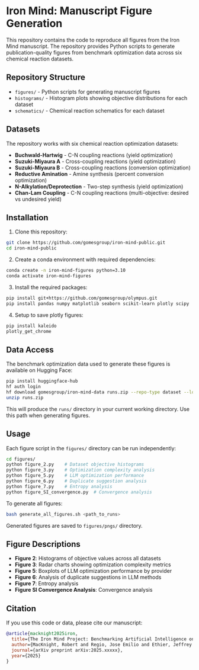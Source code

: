 # Iron Mind: Manuscript Figure Generation

This repository contains the code to reproduce all figures from the Iron Mind manuscript. The repository provides Python scripts to generate publication-quality figures from benchmark optimization data across six chemical reaction datasets.

## Repository Structure

- `figures/` - Python scripts for generating manuscript figures
- `histograms/` - Histogram plots showing objective distributions for each dataset
- `schematics/` - Chemical reaction schematics for each dataset

## Datasets

The repository works with six chemical reaction optimization datasets:
- **Buchwald-Hartwig** - C-N coupling reactions (yield optimization)
- **Suzuki-Miyaura A** - Cross-coupling reactions (yield optimization) 
- **Suzuki-Miyaura B** - Cross-coupling reactions (conversion optimization)
- **Reductive Amination** - Amine synthesis (percent conversion optimization)
- **N-Alkylation/Deprotection** - Two-step synthesis (yield optimization)
- **Chan-Lam Coupling** - C-N coupling reactions (multi-objective: desired vs undesired yield)

## Installation

1. Clone this repository:
```bash
git clone https://github.com/gomesgroup/iron-mind-public.git
cd iron-mind-public
```

2. Create a conda environment with required dependencies:
```bash
conda create -n iron-mind-figures python=3.10
conda activate iron-mind-figures
```

3. Install the required packages:
```bash
pip install git+https://github.com/gomesgroup/olympus.git
pip install pandas numpy matplotlib seaborn scikit-learn plotly scipy
```

4. Setup to save plotly figures:
```bash
pip install kaleido
plotly_get_chrome
```

## Data Access

The benchmark optimization data used to generate these figures is available on Hugging Face:

```bash
pip install huggingface-hub
hf auth login
hf download gomesgroup/iron-mind-data runs.zip --repo-type dataset --local-dir .
unzip runs.zip
```

This will produce the `runs/` directory in your current working directory. Use this path when generating figures.

## Usage

Each figure script in the `figures/` directory can be run independently:

```bash
cd figures/
python figure_2.py    # Dataset objective histograms
python figure_3.py    # Optimization complexity analysis
python figure_5.py    # LLM optimization performance
python figure_6.py    # Duplicate suggestion analysis  
python figure_7.py    # Entropy analysis
python figure_SI_convergence.py  # Convergence analysis
```

To generate all figures:
```bash
bash generate_all_figures.sh <path_to_runs>
```

Generated figures are saved to `figures/pngs/` directory.

## Figure Descriptions

- **Figure 2**: Histograms of objective values across all datasets
- **Figure 3**: Radar charts showing optimization complexity metrics
- **Figure 5**: Boxplots of LLM optimization performance by provider
- **Figure 6**: Analysis of duplicate suggestions in LLM methods
- **Figure 7**: Entropy analysis
- **Figure SI Convergence Analysis**: Convergence analysis

## Citation

If you use this code or data, please cite our manuscript:

```bibtex
@article{macknight2025iron,
  title={The Iron Mind Project: Benchmarking Artificial Intelligence on the Optimization of Scientific Experimental Campaigns},
  author={MacKnight, Robert and Regio, Jose Emilio and Ethier, Jeffrey G. and Baldwin, Luke A. and Gomes, Gabe},
  journal={arXiv preprint arXiv:2025.xxxxx},
  year={2025}
}
```
